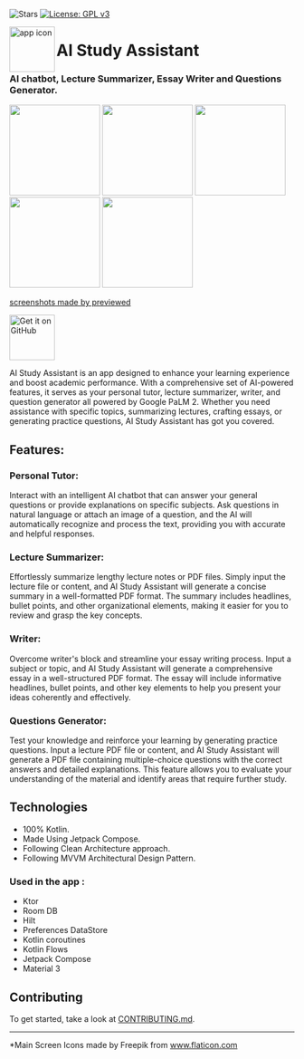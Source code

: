 ![Stars](https://img.shields.io/github/stars/mhss1/aistudyassistant?style=social)
[![License: GPL v3](https://img.shields.io/badge/License-GPLv3-blue.svg)](https://www.gnu.org/licenses/gpl-3.0)

<img align="left" width="80" height="80" src="https://github.com/mhss1/AIStudyAssistant/assets/58703865/3ff87dab-e0f8-4929-85ae-98cea95d1b27.png" alt="app icon">

# AI Study Assistant

### AI chatbot, Lecture Summarizer, Essay Writer and Questions Generator.
<div align="left">
<img src = "https://github.com/mhss1/AIStudyAssistant/assets/58703865/9f161fd1-84a8-417c-8b7e-6f0df3ec63d4.jpg" width ="160" />
<img src = "https://github.com/mhss1/AIStudyAssistant/assets/58703865/890e1689-4260-45e0-b66f-c78e81ce931e" width ="160" />
<img src = "https://github.com/mhss1/AIStudyAssistant/assets/58703865/0bad41e7-0d05-409c-8bed-54267fc92a81" width ="160" />
<img src = "https://github.com/mhss1/AIStudyAssistant/assets/58703865/313e98ee-3783-4885-a4e3-556540921a50" width ="160" />
<img src = "https://github.com/mhss1/AIStudyAssistant/assets/58703865/29c886f9-4b47-4a11-9d61-df351b17b034" width ="160" />
</div>

[screenshots made by previewed](https://previewed.app)

[<img src="https://github.com/mhss1/AIStudyAssistant/assets/58703865/da55c232-80c0-4f9b-bafa-74ba9337ff0e"
     alt="Get it on GitHub"
     height="80">](https://github.com/mhss1/AIStudyAssistant/releases/latest)

AI Study Assistant is an app designed to enhance your learning experience and boost academic performance. With a comprehensive set of AI-powered features, it serves as your personal tutor, lecture summarizer, writer, and question generator all powered by Google PaLM 2. Whether you need assistance with specific topics, summarizing lectures, crafting essays, or generating practice questions, AI Study Assistant has got you covered.

## Features:

### Personal Tutor:
Interact with an intelligent AI chatbot that can answer your general questions or provide explanations on specific subjects. Ask questions in natural language or attach an image of a question, and the AI will automatically recognize and process the text, providing you with accurate and helpful responses.
### Lecture Summarizer:
Effortlessly summarize lengthy lecture notes or PDF files. Simply input the lecture file or content, and AI Study Assistant will generate a concise summary in a well-formatted PDF format. The summary includes headlines, bullet points, and other organizational elements, making it easier for you to review and grasp the key concepts.
### Writer:
Overcome writer's block and streamline your essay writing process. Input a subject or topic, and AI Study Assistant will generate a comprehensive essay in a well-structured PDF format. The essay will include informative headlines, bullet points, and other key elements to help you present your ideas coherently and effectively.
### Questions Generator:
Test your knowledge and reinforce your learning by generating practice questions. Input a lecture PDF file or content, and AI Study Assistant will generate a PDF file containing multiple-choice questions with the correct answers and detailed explanations. This feature allows you to evaluate your understanding of the material and identify areas that require further study.

## Technologies
- 100% Kotlin.
- Made Using Jetpack Compose.
- Following Clean Architecture approach.
- Following MVVM Architectural Design Pattern.
### Used in the app :
 - Ktor
 - Room DB
 - Hilt
 - Preferences DataStore
 - Kotlin coroutines
 - Kotlin Flows
 - Jetpack Compose
 - Material 3

## Contributing
To get started, take a look at [CONTRIBUTING.md](CONTRIBUTING.md).

------
*Main Screen Icons made by Freepik from www.flaticon.com
